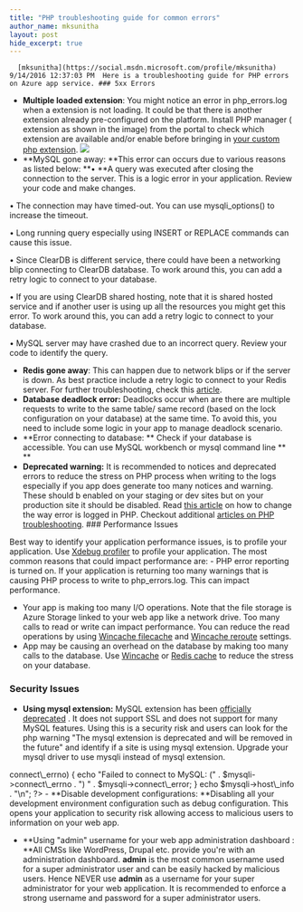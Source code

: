 ```yaml
---
title: "PHP troubleshooting guide for common errors"
author_name: mksunitha
layout: post
hide_excerpt: true
---
```

      [mksunitha](https://social.msdn.microsoft.com/profile/mksunitha)  9/14/2016 12:37:03 PM  Here is a troubleshooting guide for PHP errors on Azure app service. ### 5xx Errors

  -  **Multiple loaded extension**: You might notice an error in php\_errors.log when a extension is not loading. It could be that there is another extension already pre-configured on the platform. Install PHP manager ( extension as shown in the image) from the portal to check which extension are available and/or enable before bringing in [your custom php extension](https://blogs.msdn.microsoft.com/silverlining/2012/09/17/using-custom-php-extensions-in-windows-azure-web-sites/). ![](http://sunithamk.files.wordpress.com/2016/09/091416_2030_azureappser1.png)
 - **MySQL gone away: **This error can occurs due to various reasons as listed below:   **• **A query was executed after closing the connection to the server. This is a logic error in your application. Review your code and make changes.

 • The connection may have timed-out. You can use mysqli\_options() to increase the timeout.

 • Long running query especially using INSERT or REPLACE commands can cause this issue.

 • Since ClearDB is different service, there could have been a networking blip connecting to ClearDB database. To work around this, you can add a retry logic to connect to your database.

 • If you are using ClearDB shared hosting, note that it is shared hosted service and if another user is using up all the resources you might get this error. To work around this, you can add a retry logic to connect to your database.

 • MySQL server may have crashed due to an incorrect query. Review your code to identify the query.

 
 - **Redis gone away**: This can happen due to network blips or if the server is down. As best practice include a retry logic to connect to your Redis server. For further troubleshooting, check this [article](https://azure.microsoft.com/en-us/documentation/articles/cache-how-to-troubleshoot/).
 -  **Database deadlock error:** Deadlocks occur when are there are multiple requests to write to the same table/ same record (based on the lock configuration on your database) at the same time. To avoid this, you need to include some logic in your app to manage deadlock scenario.
 - **Error connecting to database: ** Check if your database is accessible. You can use MySQL workbench or mysql command line ** **
 - **Deprecated warning:** It is recommended to notices and deprecated errors to reduce the stress on PHP process when writing to the logs especially if you app does generate too many notices and warning. These should b enabled on your staging or dev sites but on your production site it should be disabled. Read [this article](https://blogs.msdn.microsoft.com/azureossds/2015/04/15/info-about-php-fatal-error-and-error-log-on-azure-website/) on how to change the way error is logged in PHP.
  Checkout additional [articles on PHP troubleshooting](https://blogs.msdn.microsoft.com/azureossds/tag/php-troubleshooting/). ### Performance Issues

 Best way to identify your application performance issues, is to profile your application. Use [Xdebug profiler](https://sunithamk.wordpress.com/2016/09/14/enable-xdebug-to-profile-your-php-app-on-app-service/) to profile your application. The most common reasons that could impact performance are:  - PHP error reporting is turned on. If your application is returning too many warnings that is causing PHP process to write to php\_errors.log. This can impact performance.
 - Your app is making too many I/O operations. Note that the file storage is Azure Storage linked to your web app like a network drive. Too many calls to read or write can impact performance. You can reduce the read operations by using [Wincache filecache](http://php.net/manual/en/wincache.configuration.php) and [Wincache reroute](http://php.net/manual/en/wincache.configuration.php) settings.
 - App may be causing an overhead on the database by making too many calls to the database. Use [Wincache](http://php.net/manual/en/book.wincache.php) or [Redis cache](https://azure.microsoft.com/en-us/services/cache/) to reduce the stress on your database.
  ### Security Issues

  - **Using mysql extension:** MySQL extension has been [officially deprecated](http://php.net/manual/en/migration55.deprecated.php) . It does not support SSL and does not support for many MySQL features. Using this is a security risk and users can look for the php warning "The mysql extension is deprecated and will be removed in the future" and identify if a site is using mysql extension. Upgrade your mysql driver to use mysqli instead of mysql extension.
  <?php $mysqli = new mysqli("localhost", "user", "password", "database"); if ($mysqli->connect\_errno) { echo "Failed to connect to MySQL: (" . $mysqli->connect\_errno . ") " . $mysqli->connect\_error; } echo $mysqli->host\_info . "\n"; ?>  -  **Disable development configurations: **Disabling all your development environment configuration such as debug configuration. This opens your application to security risk allowing access to malicious users to information on your web app.
 -  **Using "admin" username for your web app administration dashboard : **All CMSs like WordPress, Drupal etc. provide you're with an administration dashboard. **admin** is the most common username used for a super administrator user and can be easily hacked by malicious users. Hence NEVER use **admin** as a username for your super administrator for your web application. It is recommended to enforce a strong username and password for a super administrator users.
       